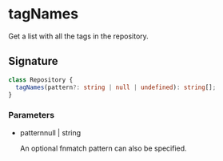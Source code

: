 # tagNames

Get a list with all the tags in the repository.

## Signature

```ts
class Repository {
  tagNames(pattern?: string | null | undefined): string[];
}
```

### Parameters

<ul class="param-ul">
  <li class="param-li param-li-root">
    <span class="param-name">pattern</span><span class="param-type">null | string</span>
    <br>
    <p class="param-description">An optional fnmatch pattern can also be specified.</p>
  </li>
</ul>